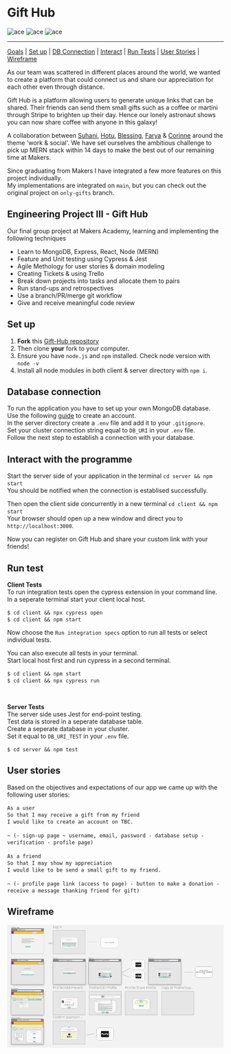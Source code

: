 Gift Hub
==================

<div align="left"> 
  <img src="client/src/images/lonely-boy.gif" alt="ace" width="200"/> </a> 
  <img src="client/src/images/lonely-boy.gif" alt="ace" width="200"/> </a> 
  <img src="client/src/images/lonely-boy.gif" alt="ace" width="200"/> </a> 
<!--   <img src="client/src/images/gift1.gif" alt="ace" width="200"/> </a>  -->
<div>
  
______
  
[Goals](#Project) | [Set up](#Setup) | [DB Connection](#DB) | [Interact](#Interact) | [Run Tests](#Tests) | [User Stories](#User-Stories) | [Wireframe](#Wireframe)
  
As our team was scattered in different places around the world, we wanted to create a platform that could connect us and share our appreciation for each other even through distance. 

Gift Hub is a platform allowing users to generate unique links that can be shared. Their friends can send them small gifts such as a coffee or martini through Stripe to brighten up their day. Hence our lonely astronaut shows you can now share coffee with anyone in this galaxy!

  

A collaboration between [Suhani](https://github.com/suhani-zaman), [Hotu](https://github.com/ClaimingCookie5), [Blessing](https://github.com/BlessingUb), [Farya](https://github.com/Xfarya) & [Corinne](https://github.com/CorinneBosch) around the theme 'work & social'. We have set ourselves the ambitious challenge to pick up MERN stack within 14 days to make the best out of our remaining time at Makers.

Since graduating from Makers I have integrated a few more features on this project individually.\
My implementations are integrated on `main`, but you can check out the original project on `only-gifts` branch.
  
## <a name="Project">Engineering Project III - Gift Hub</a>
Our final group project at Makers Academy, learning and implementing the following techniques

- Learn to MongoDB, Express, React, Node (MERN)
- Feature and Unit testing using Cypress & Jest
- Agile Methology for user stories & domain modeling
- Creating Tickets & using Trello
- Break down projects into tasks and allocate them to pairs
- Run stand-ups and retrospectives
- Use a branch/PR/merge git workflow
- Give and receive meaningful code review

## <a name="Setup">Set up</a>

1. **Fork** this [Gift-Hub repository](https://github.com/CorinneBosch/gift-hub/) 
2. Then clone **your** fork to your computer.
3. Ensure you have `node.js` and `npm` installed. Check node version with `node -v`
4. Install all node modules in both client & server directory with `npm i`.

## <a name="DB">Database connection</a>

To run the application you have to set up your own MongoDB database.\
Use the following [guide](https://docs.mongodb.com/manual/tutorial/getting-started/) to create an account.\
In the server directory create a `.env` file and add it to your `.gitignore`.\
Set your cluster connection string equal to `DB_URI` in your `.env` file.\
Follow the next step to establish a connection with your database.

## <a name="Interact">Interact with the programme</a>

Start the server side of your application in the terminal `cd server && npm start`\
You should be notified when the connection is establised successfully.
  
Then open the client side concurrently in a new terminal `cd client && npm start`\
Your browser should open up a new window and direct you to `http://localhost:3000`.

Now you can register on Gift Hub and share your custom link with your friends!

## <a name="Tests">Run test</a>

**Client Tests**\
To run integration tests open the cypress extension in your command line.\
In a seperate terminal start your client local host.
```
$ cd client && npx cypress open
$ cd client && npm start
```
Now choose the `Run integration specs` option to run all tests or select individual tests.
  
You can also execute all tests in your terminal.\
Start local host first and run cypress in a second terminal.
```
$ cd client && npm start
$ cd client && npx cypress run
```
<br />
  
**Server Tests**\
The server side uses Jest for end-point testing.\
Test data is stored in a seperate database table.\
Create a seperate database in your cluster.\
Set it equal to `DB_URI_TEST` in your `.env` file.
```
$ cd server && npm test
```


## <a name="User-Stories">User stories</a>

Based on the objectives and expectations of our app we came up with the following user stories:

```
As a user
So that I may receive a gift from my friend
I would like to create an account on TBC.

~ (- sign-up page ~ username, email, password - database setup - verification - profile page)

As a friend
So that I may show my appreciation
I would like to be send a small gift to my friend.

~ (- profile page link (access to page) - button to make a donation - receive a message thanking friend for gift)
```

## <a name="Wireframe">Wireframe</a>

<div align="left"> 
  <img src="client/src/images/wireframe.png" alt="ace" /> </a> 
<div>
